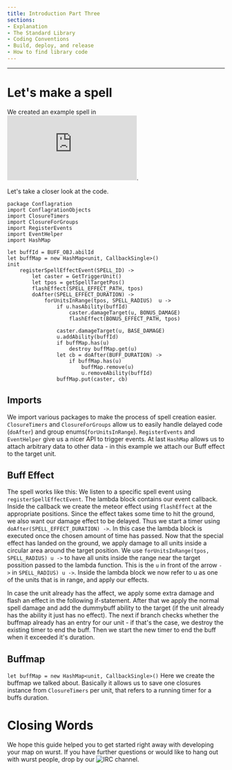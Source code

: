 ```yaml
---
title: Introduction Part Three
sections:
- Explanation
- The Standard Library
- Coding Conventions
- Build, deploy, and release
- How to find library code
---
```


------

# Let's make a spell

We created an example spell in ![march's blog post](https://wurstlang.org/blog/bestofthewurst5.html).

Let's take a closer look at the code.

```wurst
package Conflagration
import ConflagrationObjects
import ClosureTimers
import ClosureForGroups
import RegisterEvents
import EventHelper
import HashMap

let buffId = BUFF_OBJ.abilId
let buffMap = new HashMap<unit, CallbackSingle>()
init
	registerSpellEffectEvent(SPELL_ID) ->
		let caster = GetTriggerUnit()
		let tpos = getSpellTargetPos()
		flashEffect(SPELL_EFFECT_PATH, tpos)
		doAfter(SPELL_EFFECT_DURATION) ->
			forUnitsInRange(tpos, SPELL_RADIUS)  u ->
				if u.hasAbility(buffId)
					caster.damageTarget(u, BONUS_DAMAGE)
					flashEffect(BONUS_EFFECT_PATH, tpos)

				caster.damageTarget(u, BASE_DAMAGE)
				u.addAbility(buffId)
				if buffMap.has(u)
					destroy buffMap.get(u)
				let cb = doAfter(BUFF_DURATION) ->
					if buffMap.has(u)
						buffMap.remove(u)
						u.removeAbility(buffId)
				buffMap.put(caster, cb)
```

## Imports

We import various packages to make the process of spell creation easier. `ClosureTimers` and `ClosureForGroups` allow us to easily handle delayed code (`doAfter`) and group enums(`forUnitsInRange`). `RegisterEvents` and `EventHelper` give us a nicer API to trigger events. At last `HashMap` allows us to attach arbitrary data to other data - in this example we attach our Buff effect to the target unit.

## Buff Effect

The spell works like this: We listen to a specific spell event using `registerSpellEffectEvent`. The lambda block contains our event callback. Inside the callback we create the meteor effect using `flashEffect` at the appropriate positions. Since the effect takes some time to hit the ground, we also want our damage effect to be delayed. Thus we start a timer using `doAfter(SPELL_EFFECT_DURATION) ->`.
In this case the lambda block is executed once the chosen amount of time has passed. Now that the special effect has landed on the ground, we apply damage to all units inside a circular area around the target position.
We use `forUnitsInRange(tpos, SPELL_RADIUS) u ->` to have all units inside the range near the target possition passed to the lambda function. This is the `u` in front of the arrow `->` in `SPELL_RADIUS) u ->`.
Inside the lambda block we now refer to u as one of the units that is in range, and apply our effects.

In case the unit already has the affect, we apply some extra damage and flash an effect in the following if-statement. After that we apply the normal spell damage and add the dummybuff ability to the target (if the unit already has the ability it just has no effect).
The next if branch checks whether the buffmap already has an entry for our unit - if that's the case, we destroy the existing timer to end the buff.
Then we start the new timer to end the buff when it exceeded it's duration.

## Buffmap

`let buffMap = new HashMap<unit, CallbackSingle>()` Here we create the buffmap we talked about. Basically it allows us to save one closures instance from `ClosureTimers` per unit, that refers to a running timer for a buffs duration.

# Closing Words

We hope this guide helped you to get started right away with developing your map on wurst.
If you have further questions or would like to hang out with wurst people, drop by our ![IRC channel](https://webchat.quakenet.org/?channels=#inwc.de-maps).